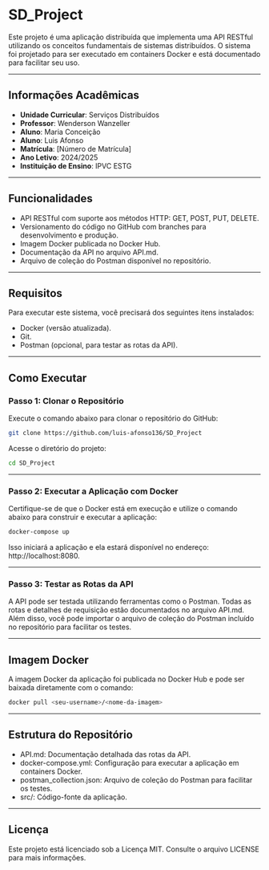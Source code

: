 # SD_Project

Este projeto é uma aplicação distribuída que implementa uma API RESTful utilizando os conceitos fundamentais de sistemas distribuídos. O sistema foi projetado para ser executado em containers Docker e está documentado para facilitar seu uso.

---

## Informações Acadêmicas

- **Unidade Curricular**: Serviços Distribuídos
- **Professor**: Wenderson Wanzeller
- **Aluno**: Maria Conceição
- **Aluno**: Luis Afonso
- **Matrícula**: [Número de Matrícula]
- **Ano Letivo**: 2024/2025
- **Instituição de Ensino**: IPVC ESTG

---

## Funcionalidades

- API RESTful com suporte aos métodos HTTP: GET, POST, PUT, DELETE.
- Versionamento do código no GitHub com branches para desenvolvimento e produção.
- Imagem Docker publicada no Docker Hub.
- Documentação da API no arquivo API.md.
- Arquivo de coleção do Postman disponível no repositório.

---

## Requisitos

Para executar este sistema, você precisará dos seguintes itens instalados:

- Docker (versão atualizada).
- Git.
- Postman (opcional, para testar as rotas da API).

---

## Como Executar

### Passo 1: Clonar o Repositório

Execute o comando abaixo para clonar o repositório do GitHub:

```bash
git clone https://github.com/luis-afonso136/SD_Project
```

Acesse o diretório do projeto:
```bash
cd SD_Project
```
---

### Passo 2: Executar a Aplicação com Docker

Certifique-se de que o Docker está em execução e utilize o comando abaixo para construir e executar a aplicação:
```bash
docker-compose up
```
Isso iniciará a aplicação e ela estará disponível no endereço: http://localhost:8080.

---

### Passo 3: Testar as Rotas da API

A API pode ser testada utilizando ferramentas como o Postman. Todas as rotas e detalhes de requisição estão documentados no arquivo API.md. Além disso, você pode importar o arquivo de coleção do Postman incluído no repositório para facilitar os testes.

---

## Imagem Docker

A imagem Docker da aplicação foi publicada no Docker Hub e pode ser baixada diretamente com o comando:
```bash
docker pull <seu-username>/<nome-da-imagem>
```
---

## Estrutura do Repositório

- API.md: Documentação detalhada das rotas da API.
- docker-compose.yml: Configuração para executar a aplicação em containers Docker.
- postman_collection.json: Arquivo de coleção do Postman para facilitar os testes.
- src/: Código-fonte da aplicação.

---

## Licença

Este projeto está licenciado sob a Licença MIT. Consulte o arquivo LICENSE para mais informações.